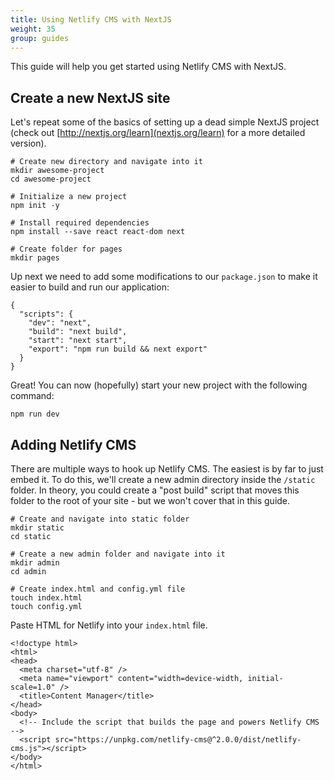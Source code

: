 ```yaml
---
title: Using Netlify CMS with NextJS
weight: 35
group: guides
---
```


This guide will help you get started using Netlify CMS with NextJS.

## Create a new NextJS site
Let's repeat some of the basics of setting up a dead simple NextJS project (check out [http://nextjs.org/learn](nextjs.org/learn) for a more detailed version).

```
# Create new directory and navigate into it
mkdir awesome-project
cd awesome-project

# Initialize a new project
npm init -y

# Install required dependencies
npm install --save react react-dom next

# Create folder for pages
mkdir pages
```

Up next we need to add some modifications to our ``package.json`` to make it easier to build and run our application: 

```
{
  "scripts": {
    "dev": "next",
    "build": "next build",
    "start": "next start",
    "export": "npm run build && next export"
  }
}
```

Great! You can now (hopefully) start your new project with the following command:

```
npm run dev 
```

## Adding Netlify CMS
There are multiple ways to hook up Netlify CMS. The easiest is by far to just embed it. To do this, we'll create a new admin directory inside the ```/static``` folder. In theory, you could create a "post build" script that moves this folder to the root of your site - but we won't cover that in this guide.

```
# Create and navigate into static folder
mkdir static
cd static

# Create a new admin folder and navigate into it
mkdir admin
cd admin

# Create index.html and config.yml file
touch index.html
touch config.yml
```

Paste HTML for Netlify into your ``index.html`` file.

```
<!doctype html>
<html>
<head>
  <meta charset="utf-8" />
  <meta name="viewport" content="width=device-width, initial-scale=1.0" />
  <title>Content Manager</title>
</head>
<body>
  <!-- Include the script that builds the page and powers Netlify CMS -->
  <script src="https://unpkg.com/netlify-cms@^2.0.0/dist/netlify-cms.js"></script>
</body>
</html>
```
